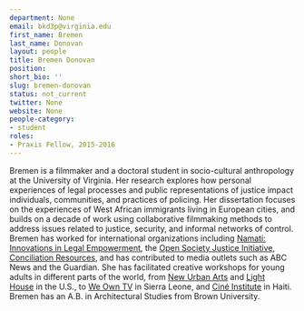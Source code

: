 ```yaml
---
department: None
email: bkd3p@virginia.edu
first_name: Bremen
last_name: Donovan
layout: people
title: Bremen Donovan
position:
short_bio: ''
slug: bremen-donovan
status: not_current
twitter: None
website: None
people-category:
- student
roles:
- Praxis Fellow, 2015-2016
---
```


Bremen is a filmmaker and a doctoral student in socio-cultural anthropology at the University of Virginia. Her research explores how personal experiences of legal processes and public representations of justice impact individuals, communities, and practices of policing. Her dissertation focuses on the experiences of West African immigrants living in European cities, and builds on a decade of work using collaborative filmmaking methods to address issues related to justice, security, and informal networks of control. Bremen has worked for international organizations including [Namati: Innovations in Legal Empowerment](http://namati.org/), the [Open Society Justice Initiative](https://www.opensocietyfoundations.org/), [Conciliation Resources](http://www.c-r.org/), and has contributed to media outlets such as ABC News and the Guardian. She has facilitated creative workshops for young adults in different parts of the world, from [New Urban Arts](http://newurbanarts.org/) and [Light House](http://lighthousestudio.org/) in the U.S., to [We Own TV](http://weowntv.org/) in Sierra Leone, and [Ciné Institute](http://cineinstitute.com/) in Haiti. Bremen has an A.B. in Architectural Studies from Brown University.
